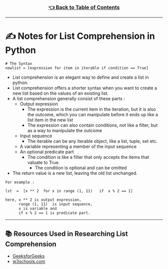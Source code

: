 <h3 align="center"><a href="https://github.com/HexxKing/hexxs_study_notes#-1">👈 Back to Table of Contents</a></h3>

---------------------------------------

# ✍️ Notes for List Comprehension in Python

```
# The Syntax
newlist = [expression for item in iterable if condition == True]
```

- List comprehension is an elegant way to define and create a list in python.
- List comprehension offers a shorter syntax when you want to create a new list based on the values of an existing list.
- A list comprehension generally consist of these parts :
  - Output expression
    - The expression is the current item in the iteration, but it is also the outcome, which you can manipulate before it ends up like a list item in the new list
    - The expression can also contain conditions, not like a filter, but as a way to manipulate the outcome
  - Input sequence
    - The iterable can be any iterable object, like a list, tuple, set etc.
  - A variable representing a member of the input sequence 
  - An optional predicate part
    - The condition is like a filter that only accepts the items that valuate to True.
      - The condition is optional and can be omitted
- The return value is a new list, leaving the old list unchanged.

```
For example :

lst  =  [x ** 2  for x in range (1, 11)   if  x % 2 == 1] 

here, x ** 2 is output expression, 
      range (1, 11)  is input sequence, 
      x is variable and   
      if x % 2 == 1 is predicate part.
```

---------------------------------------

## 📚 Resources Used in Researching List Comprehension
- [GeeksforGeeks](https://www.geeksforgeeks.org/python-list-comprehension-and-slicing/)
- [w3schools.com](https://www.w3schools.com/python/python_lists_comprehension.asp)

